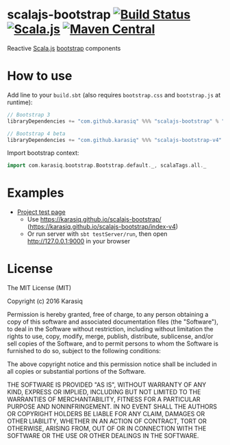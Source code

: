# scalajs-bootstrap [![Build Status](https://travis-ci.org/Karasiq/scalajs-bootstrap.svg?branch=master)](https://travis-ci.org/Karasiq/scalajs-bootstrap) [![Scala.js](http://scala-js.org/assets/badges/scalajs-0.6.14.svg)](http://scala-js.org) [![Maven Central](https://maven-badges.herokuapp.com/maven-central/com.github.karasiq/scalajs-bootstrap_sjs0.6_2.12/badge.svg)](https://maven-badges.herokuapp.com/maven-central/com.github.karasiq/scalajs-bootstrap_sjs0.6_2.12)
Reactive [Scala.js](http://www.scala-js.org/) [bootstrap](https://getbootstrap.com/) components

# How to use
Add line to your `build.sbt` (also requires `bootstrap.css` and `bootstrap.js` at runtime):
```scala
// Bootstrap 3
libraryDependencies += "com.github.karasiq" %%% "scalajs-bootstrap" % "2.3.5"

// Bootstrap 4 beta
libraryDependencies += "com.github.karasiq" %%% "scalajs-bootstrap-v4" % "2.3.5"
```

Import bootstrap context:
```scala
import com.karasiq.bootstrap.Bootstrap.default._, scalaTags.all._ 
```

# Examples
* [Project test page](https://github.com/Karasiq/scalajs-bootstrap/tree/master/test/frontend/src/main/scala/com/karasiq/bootstrap/test/frontend) 
  * Use https://karasiq.github.io/scalajs-bootstrap/ (https://karasiq.github.io/scalajs-bootstrap/index-v4)
  * Or run server with `sbt testServer/run`, then open http://127.0.0.1:9000 in your browser

# License
The MIT License (MIT)

Copyright (c) 2016 Karasiq

Permission is hereby granted, free of charge, to any person obtaining a copy
of this software and associated documentation files (the "Software"), to deal
in the Software without restriction, including without limitation the rights
to use, copy, modify, merge, publish, distribute, sublicense, and/or sell
copies of the Software, and to permit persons to whom the Software is
furnished to do so, subject to the following conditions:

The above copyright notice and this permission notice shall be included in
all copies or substantial portions of the Software.

THE SOFTWARE IS PROVIDED "AS IS", WITHOUT WARRANTY OF ANY KIND, EXPRESS OR
IMPLIED, INCLUDING BUT NOT LIMITED TO THE WARRANTIES OF MERCHANTABILITY,
FITNESS FOR A PARTICULAR PURPOSE AND NONINFRINGEMENT. IN NO EVENT SHALL THE
AUTHORS OR COPYRIGHT HOLDERS BE LIABLE FOR ANY CLAIM, DAMAGES OR OTHER
LIABILITY, WHETHER IN AN ACTION OF CONTRACT, TORT OR OTHERWISE, ARISING FROM,
OUT OF OR IN CONNECTION WITH THE SOFTWARE OR THE USE OR OTHER DEALINGS IN
THE SOFTWARE.

